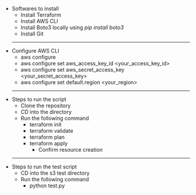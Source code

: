 - Softwares to install
   -  Install Terraform
   -  Install AWS CLI
   -  Install Boto3 locally using *pip install boto3*
   -  Install Git
    -----
- Configure AWS CLI
   -  aws configure
   -  aws configure set aws_access_key_id <your_access_key_id>
   -  aws configure set aws_secret_access_key <your_secret_access_key>
    -  aws configure set default.region <your_region>
   -----
- Steps to run the script
   -  Clone the repository
   -  CD into the directory
    -  Run the following command
         -  terraform init
         -  terraform validate
         -  terraform plan
         -  terraform apply
            - Confirm resource creation
    -----
- Steps to run the test script
   -  CD into the s3 test directory
    -  Run the following command
         -  python test.py
